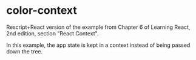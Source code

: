 color-context
=============

Rescript+React version of the example from Chapter 6 of 
Learning React, 2nd edition, section "React Context".

In this example, the app state is kept in a context instead of 
being passed down the tree. 
